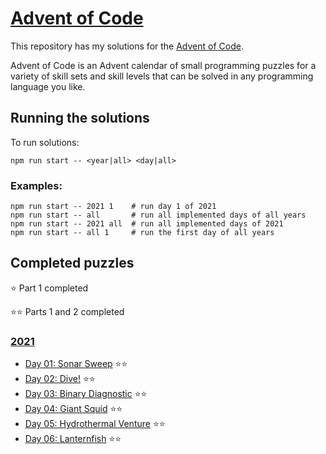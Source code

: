 # [Advent of Code](https://adventofcode.com/)

This repository has my solutions for the [Advent of Code](https://adventofcode.com/).

Advent of Code is an Advent calendar of small programming puzzles for a variety of skill sets and skill levels that can be solved in any programming language you like.

## Running the solutions

To run solutions:

```
npm run start -- <year|all> <day|all>
```

### Examples:

```
npm run start -- 2021 1    # run day 1 of 2021
npm run start -- all       # run all implemented days of all years
npm run start -- 2021 all  # run all implemented days of 2021
npm run start -- all 1     # run the first day of all years
```

## Completed puzzles

⭐ Part 1 completed

⭐⭐ Parts 1 and 2 completed

### [2021](https://adventofcode.com/2021)

- [Day 01: Sonar Sweep](https://adventofcode.com/2021/day/1) ⭐⭐
- [Day 02: Dive!](https://adventofcode.com/2021/day/2) ⭐⭐
- [Day 03: Binary Diagnostic](https://adventofcode.com/2021/day/3) ⭐⭐
- [Day 04: Giant Squid](https://adventofcode.com/2021/day/4) ⭐⭐
- [Day 05: Hydrothermal Venture](https://adventofcode.com/2021/day/5) ⭐⭐
- [Day 06: Lanternfish](https://adventofcode.com/2021/day/6) ⭐⭐